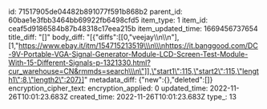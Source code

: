 id: 71517905de04482b891077f591b868b2
parent_id: 60bae1e3fbb3464bb69922fb6498cfd5
item_type: 1
item_id: ceaf5d9186584b87b48318c17eea215b
item_updated_time: 1669456737654
title_diff: "[]"
body_diff: "[{\"diffs\":[[0,\"veejay\\\n\\\n\"],[1,\"https://www.ebay.it/itm/154715213519\\\n\\\nhttps://it.banggood.com/DC-9V-Portable-VGA-Signal-Generator-Module-LCD-Screen-Test-Module-With-15-Different-Signals-p-1321330.html?cur_warehouse=CN&rmmds=search\\\n\"]],\"start1\":115,\"start2\":115,\"length1\":8,\"length2\":207}]"
metadata_diff: {"new":{},"deleted":[]}
encryption_cipher_text: 
encryption_applied: 0
updated_time: 2022-11-26T10:01:23.683Z
created_time: 2022-11-26T10:01:23.683Z
type_: 13